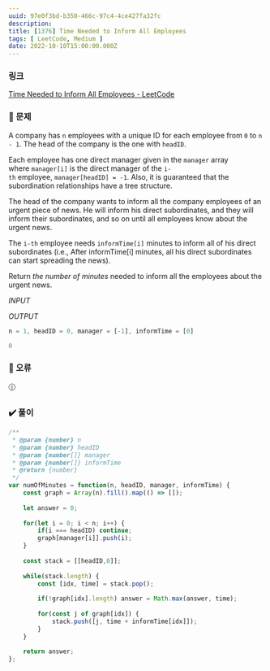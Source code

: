 ```yaml
---
uuid: 97e0f3bd-b350-466c-97c4-4ce427fa32fc
description: 
title: [1376] Time Needed to Inform All Employees
tags: [ LeetCode, Medium ]
date: 2022-10-10T15:00:00.000Z
---
```








### 링크

[Time Needed to Inform All Employees - LeetCode](https://leetcode.com/problems/time-needed-to-inform-all-employees/)

### 📝 문제

A company has `n` employees with a unique ID for each employee from `0` to `n - 1`. The head of the company is the one with `headID`.

Each employee has one direct manager given in the `manager` array where `manager[i]` is the direct manager of the `i-th` employee, `manager[headID] = -1`. Also, it is guaranteed that the subordination relationships have a tree structure.

The head of the company wants to inform all the company employees of an urgent piece of news. He will inform his direct subordinates, and they will inform their subordinates, and so on until all employees know about the urgent news.

The `i-th` employee needs `informTime[i]` minutes to inform all of his direct subordinates (i.e., After informTime[i] minutes, all his direct subordinates can start spreading the news).

Return *the number of minutes* needed to inform all the employees about the urgent news.

*INPUT*

*OUTPUT*

```jsx
n = 1, headID = 0, manager = [-1], informTime = [0]
```

```jsx
0
```

### 🚨 오류

<aside>
🕧

</aside>

### ✔️ 풀이

```jsx
/**
 * @param {number} n
 * @param {number} headID
 * @param {number[]} manager
 * @param {number[]} informTime
 * @return {number}
 */
var numOfMinutes = function(n, headID, manager, informTime) {
    const graph = Array(n).fill().map(() => []);
    
    let answer = 0;
    
    for(let i = 0; i < n; i++) {
        if(i === headID) continue;
        graph[manager[i]].push(i);
    }
    
    const stack = [[headID,0]];
    
    while(stack.length) {
        const [idx, time] = stack.pop();
        
        if(!graph[idx].length) answer = Math.max(answer, time);
        
        for(const j of graph[idx]) {
            stack.push([j, time + informTime[idx]]);
        }
    }
    
    return answer;
};
```